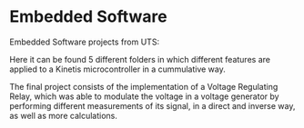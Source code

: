 # Embedded Software
Embedded Software projects from UTS:

Here it can be found 5 different folders in which different features are applied to a Kinetis microcontroller in a cummulative way.

The final project consists of the implementation of a Voltage Regulating Relay, which was able to modulate the voltage in a voltage generator by performing different measurements of its signal, in a direct and inverse way, as well as more calculations.
